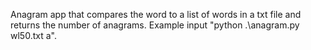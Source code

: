 Anagram app that compares the word to a list of words in a txt file and returns the number of anagrams.
Example input "python .\anagram.py wl50.txt a".

